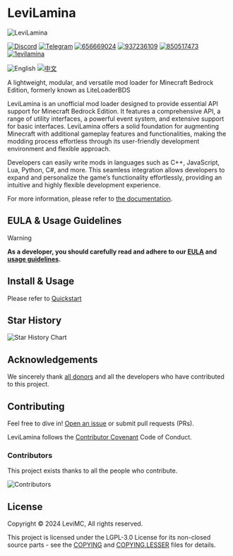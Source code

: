 # LeviLamina

![LeviLamina](https://socialify.git.ci/koharachan/llm/image?description=1&font=Raleway&forks=1&issues=1&logo=https%3A%2F%2Fraw.githubusercontent.com%2FLiteLDev%2FLeviLamina%2FHEAD%2Fdocs%2Fmain%2Flogo.svg&name=1&owner=1&pattern=Circuit%20Board&pulls=1&stargazers=1&theme=Auto)

[![Discord](https://img.shields.io/discord/849252980430864384?style=for-the-badge&logo=discord)](https://discord.gg/v5R5P4vRZk)
[![Telegram](https://img.shields.io/badge/Telegram-blue?style=for-the-badge&logo=telegram)](https://t.me/LiteLoader)
[![656669024](https://img.shields.io/badge/656669024-red?style=for-the-badge&logo=qq)](http://qm.qq.com/cgi-bin/qm/qr?_wv=1027&k=ndxRXO1HARA8ing7OunMClOz3cQTogL0&authKey=D7QTcqnzhBzuh3zc%2F70FjgklsVvkCImTjSRqHMwYGCLwIFpxzp%2FflC97Y7AUG%2Fpy&noverify=0&group_code=656669024)
[![937236109](https://img.shields.io/badge/937236109-red?style=for-the-badge&logo=qq)](http://qm.qq.com/cgi-bin/qm/qr?_wv=1027&k=1u0nmmUIZOB716neFTlbyj_2aOQn_TV-&authKey=1lBqM20oOfdKjDnxkq09DjR729fqFfWVnaLQ7VjrDB%2FAg6qwvw6QCwdwYoRUrewU&noverify=0&group_code=937236109)
[![850517473](https://img.shields.io/badge/850517473-red?style=for-the-badge&logo=qq)](http://qm.qq.com/cgi-bin/qm/qr?_wv=1027&k=3Fxt0gwMYkoLPani_vQ9tsNfYrnVy4hK&authKey=2A%2BNk3jmRaK%2FO1FBQSjTIbStAU1kbZWkjEkyh2RTVA015eTg6c4CvVhfByc1BtGZ&noverify=0&group_code=850517473)
[![1evilamina](https://img.shields.io/badge/1evilamina-red?style=for-the-badge&logo=qq)](https://pd.qq.com/s/a13gu04rv)  

![English](https://img.shields.io/badge/English-inactive?style=for-the-badge)
[![中文](https://img.shields.io/badge/简体中文-informational?style=for-the-badge)](README.zh.md)

A lightweight, modular, and versatile mod loader for Minecraft Bedrock Edition, formerly known as LiteLoaderBDS

LeviLamina is an unofficial mod loader designed to provide essential API support for Minecraft Bedrock Edition. It features a comprehensive API, a range of utility interfaces, a powerful event system, and extensive support for basic interfaces. LeviLamina offers a solid foundation for augmenting Minecraft with additional gameplay features and functionalities, making the modding process effortless through its user-friendly development environment and flexible approach.

Developers can easily write mods in languages such as C++, JavaScript, Lua, Python, C#, and more. This seamless integration allows developers to expand and personalize the game’s functionality effortlessly, providing an intuitive and highly flexible development experience.

For more information, please refer to [the documentation](https://lamina.levimc.org).

## EULA & Usage Guidelines

> [!WARNING]
> **As a developer, you should carefully read and adhere to our [EULA](EULA.en.md) and [usage guidelines](docs/main/common_guides/usage_guidelines.en.md).**

## Install & Usage

Please refer to [Quickstart](https://lamina.levimc.org/quickstart/)

## Star History

![Star History Chart](https://api.star-history.com/svg?repos=koharachan/llm&type=Date)

## Acknowledgements

We sincerely thank [all donors](https://5g8svn.sharepoint.com/:x:/s/LiteLDev/EXx2ndbuC-9Bj5SR-FlJ-HUBZWy0wODjQCDb8OkzuKTFJg?e=QBF6nQ) and all the developers who have contributed to this project.

## Contributing

Feel free to dive in! [Open an issue](https://github.com/koharachan/llm/issues/new/choose) or submit pull requests (PRs).

LeviLamina follows the [Contributor Covenant](https://www.contributor-covenant.org/version/2/1/code_of_conduct/) Code of Conduct.

### Contributors

This project exists thanks to all the people who contribute.

![Contributors](https://contrib.rocks/image?repo=koharachan/llm)

## License

Copyright © 2024 LeviMC, All rights reserved.

This project is licensed under the LGPL-3.0 License for its non-closed source parts - see the [COPYING](COPYING) and [COPYING.LESSER](COPYING.LESSER) files for details.
